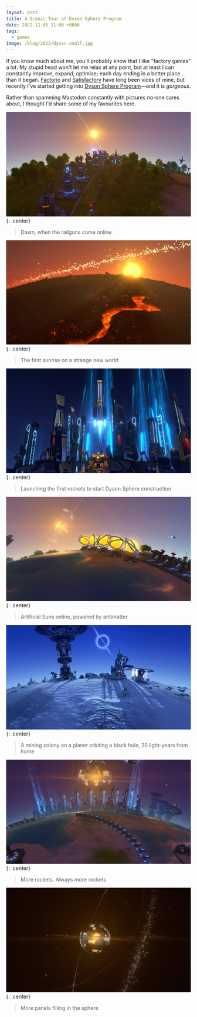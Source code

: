 ```yaml
---
layout: post
title: A Scenic Tour of Dyson Sphere Program
date: 2022-12-05 11:00 +0000
tags:
  - games
image: /blog/2022/dyson-small.jpg
---
```


If you know much about me, you'll probably know that I like "factory games" a lot. My stupid head won't let me relax at any point, but at least I can constantly improve, expand, optimise; each day ending in a better place than it began. [Factorio](https://www.factorio.com/) and [Satisfactory](https://www.satisfactorygame.com/) have long been vices of mine, but recently I've started getting into [Dyson Sphere Program](https://store.steampowered.com/app/1366540/Dyson_Sphere_Program/)&mdash;and it is *gorgeous*.

Rather than spamming Mastodon constantly with pictures no-one cares about, I thought I'd share some of my favourites here.

![Dyson Sphere Program screenshot showing EM Rail Ejectors launching solar sails](/blog/2022/dyson1.jpg){: .center}

> Dawn, when the railguns come online

![Dyson Sphere Program screenshot showing a sun surrounded by solar sails rising over a volcanic planet](/blog/2022/dyson2.jpg){: .center}

> The first sunrise on a strange new world

![Dyson Sphere Program screenshot showing the mecha in front of several rocket silos](/blog/2022/dyson3.jpg){: .center}

> Launching the first rockets to start Dyson Sphere construction

![Dyson Sphere Program screenshot showing "artificial sun" power generators with a partially constructed Dyson Sphere in the background](/blog/2022/dyson4.jpg){: .center}

> Artificial Suns online, powered by antimatter

![Dyson Sphere Program screenshot showing a small mining setup on an icy planet with a black hole in the backgorund](/blog/2022/dyson5.jpg){: .center}

> A mining colony on a planet orbiting a black hole, 20 light-years from home

![Dyson Sphere Program screenshot showing eight rocket silos all launching](/blog/2022/dyson6.jpg){: .center}

> More rockets. Always more rockets

![Dyson Sphere Program screenshot showing a partially contructed sphere from space](/blog/2022/dyson7.jpg){: .center}

> More panels filling in the sphere